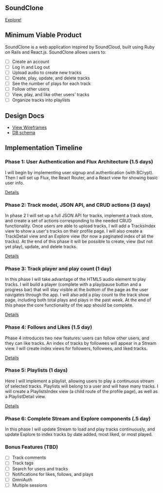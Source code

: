 ## SoundClone

[Explore!](https://sound-clone.herokuapp.com/)

## Minimum Viable Product

SoundClone is a web application inspired by SoundCloud, built using Ruby on Rails
and React.js. SoundClone allows users to:

- [ ] Create an account
- [ ] Log in and Log out
- [ ] Upload audio to create new tracks
- [ ] Create, play, update, and delete tracks
- [ ] See the number of plays for each track
- [ ] Follow other users
- [ ] View, play, and like other users' tracks
- [ ] Organize tracks into playlists

## Design Docs
* [View Wireframes](./docs/views.md)
* [DB schema](./docs/schema.md)

## Implementation Timeline

### Phase 1: User Authentication and Flux Architecture (1.5 days)

I will begin by implementing user signup and authentication (with BCrypt). Then
I will set up Flux, the React Router, and a React view for showing basic
user info.

[Details](./docs/phases/phase1.md)

### Phase 2: Track model, JSON API, and CRUD actions (3 days)

In phase 2 I will set up a full JSON API for tracks, implement a track store,
and create a set of actions corresponding to the needed CRUD functionality. Once
users are able to upload tracks, I will add a TracksIndex view to show
a user's tracks on their profile page. I will also create a TrackDetail view and
an Explore view (for now a paginated index of all the tracks). At the end
of this phase it will be possible to create, view (but not yet play), update,
and delete tracks.

[Details](./docs/phases/phase2.md)

### Phase 3: Track player and play count (1 day)

In this phase I will take advantage of the HTML5 audio element to play tracks.
I will build a player (complete with a play/pause button and a progress bar)
that will stay visible at the bottom of the page as the user navigates through
the app. I will also add a play count to the track show page, including
both total plays and plays in the past week. At the end of this phase the core
functionality of the app should be complete.

[Details](./docs/phases/phase3.md)

### Phase 4: Follows and Likes (1.5 day)

Phase 4 introduces two new features: users can follow other users, and they can
like tracks. An index of tracks by followees will appear in a Stream view.
I will create index views for followers, followees, and liked tracks.

[Details](./docs/phases/phase4.md)

### Phase 5: Playlists (1 days)

Here I will implement a playlist, allowing users to play a continuous stream of
selected tracks. Playlists will belong to a user and will have many tracks.
I will create a PlaylistsIndex view (a child route of the profile page),
as well as a PlaylistDetail view.

[Details](./docs/phases/phase5.md)

### Phase 6: Complete Stream and Explore components (.5 day)

In this phase I will update Stream to load and play tracks continuously, and
update Explore to index tracks by date added, most liked, or most played.

### Bonus Features (TBD)

- [ ] Track comments
- [ ] Track tags
- [ ] Search for users and tracks
- [ ] Notifications for likes, follows, and plays
- [ ] OmniAuth
- [ ] Multiple sessions
